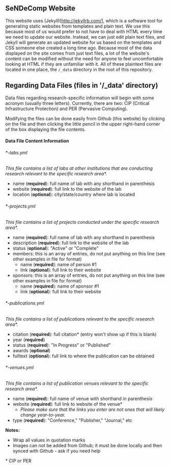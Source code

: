 ## SeNDeComp Website
This website uses (Jekyll)[http://jekyllrb.com/], which is a software tool for generating static websites from templates and plain text.  We use this because most of us would prefer to not have to deal with HTML every time we need to update our website.  Instead, we can just edit plain text files, and Jekyll will generate an updated website for us based on the templates and CSS someone else created a long time ago.  Because most of the data displayed on the site comes from just text files, a lot of the website's content can be modified without the need for anyone to feel uncomfortable looking at HTML if they are unfamiliar with it.    All of these plaintext files are located in one place, the `/_data` directory in the root of this repository.

## Regarding Data Files (files in '/_data' directory)
Data files regarding research-specific information will begin with some acronym (usually three letters).
Currently, there are two: CIP (Critical Infrastructure Protection) and PER (Pervasive Computing).

Modifying the files can be done easily from Github (this website) by clicking on the file and then clicking the little pencil in the upper right-hand corner of the box displaying the file contents.

#### Data File Content Information
###### *-labs.yml
*This file contains a list of labs at other institutions that are conducting research relevant to the specific research area\*.*
  - name (**required**): full name of lab with any shorthand in parenthesis
  - website (**required**): full link to the website of the lab
  - location (**optional**): city/state/country where lab is located

###### *-projects.yml
*This file contains a list of projects conducted under the specific research area\*.*
  - name (**required**): full name of lab with any shorthand in parenthesis
  - description (**required**): full link to the website of the lab
  - status (**optional**): "Active" or "Complete"
  - members: this is an array of entries, do not put anything on this line (see other examples in file for format)
    - name (**required**): name of person #1
    - link (**optional**): full link to their website
  - sponsors: this is an array of entries, do not put anything on this line (see other examples in file for format)
    - name (**required**): name of sponsor #1
    - link (**optional**): full link to their website

###### *-publications.yml
*This file contains a list of publications relevant to the specific research area\*.*
  - citation (**required**): full citation* (entry won't show up if this is blank)
  - year (**required**)
  - status (**required**): "In Progress" or "Published"
  - awards (**optional**)
  - fulltext (**optional**): full link to where the publication can be obtained

###### *-venues.yml
*This file contains a list of publication venues relevant to the specific research area\*.*
  - name (**required**): full name of venue with shorthand in parenthesis
  - website (**required**): full link to website of the venue*
    - *Please make sure that the links you enter are not ones that will likely change year-to-year.*
  - type (**required**): "Conference," "Publisher," "Journal," etc

**Notes:**
  - Wrap all values in quotation marks
  - Images can not be added from Github; it must be done locally and then synced with Github - ask if you need help

\* CIP or PER
